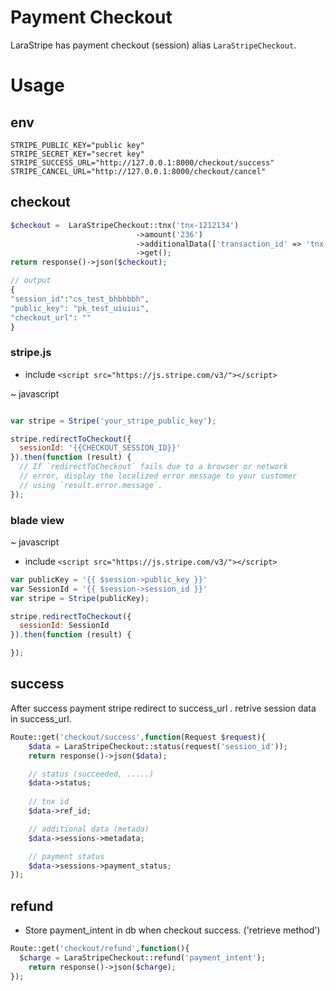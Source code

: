 # Payment Checkout

LaraStripe has payment checkout (session) alias `LaraStripeCheckout`.

# Usage

## env 

```
STRIPE_PUBLIC_KEY="public key"
STRIPE_SECRET_KEY="secret key"
STRIPE_SUCCESS_URL="http://127.0.0.1:8000/checkout/success"
STRIPE_CANCEL_URL="http://127.0.0.1:8000/checkout/cancel"

```

## checkout

```php
$checkout =  LaraStripeCheckout::tnx('tnx-1212134')
                            ->amount('236')
                            ->additionalData(['transaction_id' => 'tnx-1212'])
                            ->get();
return response()->json($checkout);

// output 
{
"session_id":"cs_test_bhbhbbh",
"public_key": "pk_test_uiuiui",
"checkout_url": ""
}
```

### stripe.js

* include `<script src="https://js.stripe.com/v3/"></script>`

~ javascript

```js

var stripe = Stripe('your_stripe_public_key');

stripe.redirectToCheckout({
  sessionId: '{{CHECKOUT_SESSION_ID}}'
}).then(function (result) {
  // If `redirectToCheckout` fails due to a browser or network
  // error, display the localized error message to your customer
  // using `result.error.message`.
});
```

### blade view

~ javascript

* include `<script src="https://js.stripe.com/v3/"></script>`

```js
var publicKey = '{{ $session->public_key }}'
var SessionId = '{{ $session->session_id }}'
var stripe = Stripe(publicKey);

stripe.redirectToCheckout({
  sessionId: SessionId
}).then(function (result) {

});
```


## success

After success payment stripe redirect to success_url . retrive session data in success_url.

```php
Route::get('checkout/success',function(Request $request){
    $data = LaraStripeCheckout::status(request('session_id'));
    return response()->json($data);

    // status (succeeded, .....)
    $data->status;
    
    // tnx id
    $data->ref_id;

    // additional data (metada)
    $data->sessions->metadata;

    // payment status
    $data->sessions->payment_status;
});
```

## refund

* Store payment_intent in db when checkout success. ('retrieve method')  

```php
Route::get('checkout/refund',function(){
  $charge = LaraStripeCheckout::refund('payment_intent');
    return response()->json($charge);
});
```
